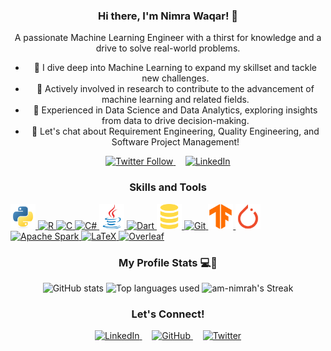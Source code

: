 <center>

### Hi there, I'm Nimra Waqar! 👋

A passionate Machine Learning Engineer with a thirst for knowledge and a drive to solve real-world problems.

- 🔭 I dive deep into Machine Learning to expand my skillset and tackle new challenges.
- 🌱 Actively involved in research to contribute to the advancement of machine learning and related fields.
- 💼 Experienced in Data Science and Data Analytics, exploring insights from data to drive decision-making.
- 💬 Let's chat about Requirement Engineering, Quality Engineering, and Software Project Management!

<p align="center">
  <a href="https://twitter.com/nimrah_waqar" target="_blank">
    <img src="https://img.shields.io/twitter/follow/nimrah_waqar?style=social" alt="Twitter Follow" height="25">
  </a>
  &nbsp;&nbsp;&nbsp;
  <a href="https://www.linkedin.com/in/nimrahwaqar/" target="_blank">
    <img src="https://img.shields.io/badge/-Nimra%20Waqar-blue?style=flat-square&logo=Linkedin&logoColor=white&link=https://www.linkedin.com/in/nimrahwaqar/" alt="LinkedIn" height="25">
  </a>
</p>

### Skills and Tools

<p align="left"> 
  <a href="https://www.python.org" target="_blank" rel="noreferrer"> <img src="https://raw.githubusercontent.com/devicons/devicon/master/icons/python/python-original.svg" alt="Python" width="40" height="40"/> </a>
  <a href="https://www.r-project.org/" target="_blank" rel="noreferrer"> <img src="URL_to_R_icon" alt="R" width="40" height="40"/> </a>
  <a href="https://en.wikipedia.org/wiki/C_(programming_language)" target="_blank" rel="noreferrer"> <img src="URL_to_C_icon" alt="C" width="40" height="40"/> </a>
  <a href="https://en.wikipedia.org/wiki/C_Sharp_(programming_language)" target="_blank" rel="noreferrer"> <img src="URL_to_Csharp_icon" alt="C#" width="40" height="40"/> </a>
  <a href="https://www.java.com" target="_blank" rel="noreferrer"> <img src="https://raw.githubusercontent.com/devicons/devicon/master/icons/java/java-original.svg" alt="Java" width="40" height="40"/> </a>
  <a href="URL_to_Dart_docs" target="_blank" rel="noreferrer"> <img src="URL_to_Dart_icon" alt="Dart" width="40" height="40"/> </a>
  <a href="https://www.w3schools.com/sql/" target="_blank" rel="noreferrer"> <img src="https://raw.githubusercontent.com/devicons/devicon/master/icons/sql/sql-original.svg" alt="SQL" width="40" height="40"/> </a>
  <a href="https://git-scm.com/" target="_blank" rel="noreferrer"> <img src="https://www.vectorlogo.zone/logos/git-scm/git-scm-icon.svg" alt="Git" width="40" height="40"/> </a>
  <a href="https://www.tensorflow.org/" target="_blank" rel="noreferrer"> <img src="https://raw.githubusercontent.com/devicons/devicon/master/icons/tensorflow/tensorflow-original.svg" alt="TensorFlow" width="40" height="40"/> </a>
  <a href="https://pytorch.org/" target="_blank" rel="noreferrer"> <img src="https://raw.githubusercontent.com/devicons/devicon/master/icons/pytorch/pytorch-original.svg" alt="PyTorch" width="40" height="40"/> </a>
  <a href="https://spark.apache.org/" target="_blank" rel="noreferrer"> <img src="https://www.vectorlogo.zone/logos/apache_spark/apache_spark-icon.svg" alt="Apache Spark" width="40" height="40"/> </a>
  <a href="https://www.latex-project.org/" target="_blank" rel="noreferrer"> <img src="URL_to_LaTeX_icon" alt="LaTeX" width="40" height="40"/> </a>
  <a href="https://www.overleaf.com/" target="_blank" rel="noreferrer"> <img src="URL_to_Overleaf_icon" alt="Overleaf" width="40" height="40"/> </a>
</p>

### My Profile Stats 💻👀

<p align="center">
  <img src="https://github-readme-stats.vercel.app/api?username=am-nimrah&show_icons=true&theme=tokyonight" alt="GitHub stats">
<img src="https://github-readme-stats.vercel.app/api/top-langs/?username=am-nimrah&langs_count=8&layout=compact&theme=tokyonight&exclude_repo=github-readme-stats,am-nimrah.github.io&&hide=Cython,C,PowerShell,CMake,Shell" alt="Top languages used">
<img alt="am-nimrah's Streak" src="https://github-readme-streak-stats.herokuapp.com/?user=am-nimrah&theme=tokyonight">
</p>

### Let's Connect!

<p align="center">
  <a href="https://www.linkedin.com/in/nimrahwaqar/" target="_blank">
    <img src="https://img.shields.io/badge/-Nimra%20Waqar-blue?style=flat-square&logo=Linkedin&logoColor=white&link=https://www.linkedin.com/in/nimrahwaqar/" alt="LinkedIn" height="25">
  </a>
  &nbsp;&nbsp;&nbsp;
  <a href="https://github.com/am-nimrah" target="_blank">
    <img src="https://img.shields.io/badge/-am--nimrah-black?style=flat-square&logo=github&logoColor=white" alt="GitHub" height="25">
  </a>
  &nbsp;&nbsp;&nbsp;
  <a href="https://twitter.com/nimrah_waqar" target="_blank">
    <img src="https://img.shields.io/badge/-nimrah__waqar-blue?style=flat-square&logo=twitter&logoColor=white" alt="Twitter" height="25">
  </a>
</p>
</center>
